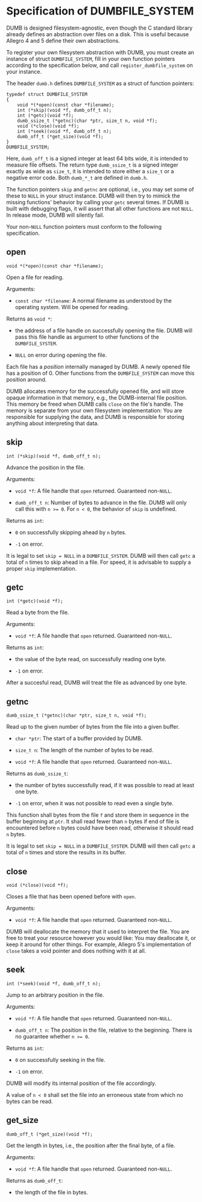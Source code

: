 Specification of DUMBFILE_SYSTEM
================================

DUMB is designed filesystem-agnostic, even though the C standard library
already defines an abstraction over files on a disk. This is useful because
Allegro 4 and 5 define their own abstractions.

To register your own filesystem abstraction with DUMB, you must create an
instance of struct `DUMBFILE_SYSTEM`, fill in your own function pointers
according to the specification below, and call `register_dumbfile_system` on
your instance.

The header `dumb.h` defines `DUMBFILE_SYSTEM` as a struct of function pointers:

```
typedef struct DUMBFILE_SYSTEM
{
    void *(*open)(const char *filename);
    int (*skip)(void *f, dumb_off_t n);
    int (*getc)(void *f);
    dumb_ssize_t (*getnc)(char *ptr, size_t n, void *f);
    void (*close)(void *f);
    int (*seek)(void *f, dumb_off_t n);
    dumb_off_t (*get_size)(void *f);
}
DUMBFILE_SYSTEM;
```

Here, `dumb_off_t` is a signed integer at least 64 bits wide, it is intended
to measure file offsets. The return type `dumb_ssize_t` is a signed integer
exactly as wide as `size_t`, it is intended to store either a `size_t` or a
negative error code. Both `dumb_*_t` are defined in `dumb.h`.

The function pointers `skip` and `getnc` are optional, i.e., you may set
some of these to `NULL` in your struct instance. DUMB will then try to
mimick the missing functions' behavior by calling your `getc` several times.
If DUMB is built with debugging flags, it will assert that all other
functions are not `NULL`. In release mode, DUMB will silently fail.

Your non-`NULL` function pointers must conform to the following specification.



open
----

```
void *(*open)(const char *filename);
```

Open a file for reading.

Arguments:

* `const char *filename`: A normal filename as understood by the operating
    system. Will be opened for reading.

Returns as `void *`:

* the address of a file handle on successfully opening the file.
    DUMB will pass this file handle as argument to other functions of
    the `DUMBFILE_SYSTEM`.

* `NULL` on error during opening the file.

Each file has a *position* internally managed by DUMB. A newly opened file
has a position of 0. Other functions from the `DUMBFILE_SYSTEM` can move
this position around.

DUMB allocates memory for the successfully opened file, and will store opaque
information in that memory, e.g., the DUMB-internal file position. This memory
be freed when DUMB calls `close` on the file's handle. The memory is separate
from your own filesystem implementation: You are responsible for supplying the
data, and DUMB is responsible for storing anything about interpreting that
data.



skip
----

```
int (*skip)(void *f, dumb_off_t n);
```

Advance the position in the file.

Arguments:

* `void *f`: A file handle that `open` returned. Guaranteed non-`NULL`.

* `dumb_off_t n`: Number of bytes to advance in the file. DUMB will only
call this with `n >= 0`. For `n < 0`, the behavior of `skip` is undefined.

Returns as `int`:

* `0` on successfully skipping ahead by `n` bytes.

* `-1` on error.

It is legal to set `skip = NULL` in a `DUMBFILE_SYSTEM`. DUMB will then call
`getc` a total of `n` times to skip ahead in a file. For speed, it is
advisable to supply a proper `skip` implementation.



getc
----

```
int (*getc)(void *f);
```

Read a byte from the file.

Arguments:

* `void *f`: A file handle that `open` returned. Guaranteed non-`NULL`.

Returns as `int`:

* the value of the byte read, on successfully reading one byte.

* `-1` on error.

After a succesful read, DUMB will treat the file as advanced by one byte.



getnc
-----

```
dumb_ssize_t (*getnc)(char *ptr, size_t n, void *f);
```

Read up to the given number of bytes from the file into a given buffer.

* `char *ptr`: The start of a buffer provided by DUMB.

* `size_t n`: The length of the number of bytes to be read.

* `void *f`: A file handle that `open` returned. Guaranteed non-`NULL`.

Returns as `dumb_ssize_t`:

* the number of bytes successfully read, if it was possible to read at least
one byte.

* `-1` on error, when it was not possible to read even a single byte.

This function shall bytes from the file `f` and store them in sequence in the
buffer beginning at `ptr`. It shall read fewer than `n` bytes if end of file
is encountered before `n` bytes could have been read, otherwise it should read
`n` bytes.

It is legal to set `skip = NULL` in a `DUMBFILE_SYSTEM`. DUMB will then call
`getc` a total of `n` times and store the results in its buffer.



close
-----

```
void (*close)(void *f);
```

Closes a file that has been opened before with `open`.

Arguments:

* `void *f`: A file handle that `open` returned. Guaranteed non-`NULL`.

DUMB will deallocate the memory that it used to interpret the file. You are
free to treat your resource however you would like: You may deallocate it, or
keep it around for other things. For example, Allegro 5's implementation
of `close` takes a void pointer and does nothing with it at all.



seek
----

```
int (*seek)(void *f, dumb_off_t n);
```

Jump to an arbitrary position in the file.

Arguments:

* `void *f`: A file handle that `open` returned. Guaranteed non-`NULL`.

* `dumb_off_t n`: The position in the file, relative to the beginning.
    There is no guarantee whether `n >= 0`.

Returns as `int`:

* `0` on successfully seeking in the file.

* `-1` on error.

DUMB will modify its internal position of the file accordingly.

A value of `n < 0` shall set the file into an erroneous state from which no
bytes can be read.



get_size
--------

```
dumb_off_t (*get_size)(void *f);
```

Get the length in bytes, i.e., the position after the final byte, of a file.

Arguments:

* `void *f`: A file handle that `open` returned. Guaranteed non-`NULL`.

Returns as `dumb_off_t`:

* the length of the file in bytes.
